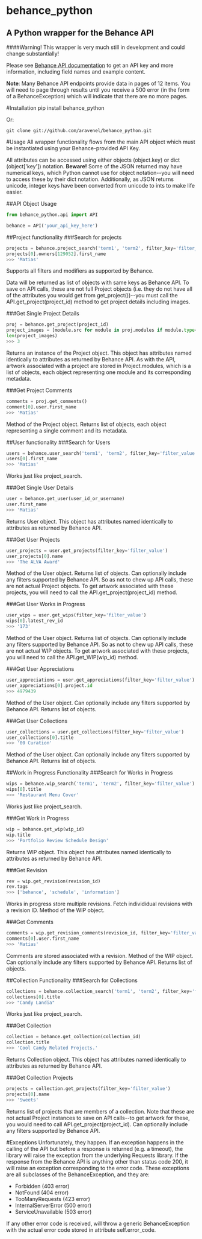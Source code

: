behance_python
==============

A Python wrapper for the Behance API
------------------------------------

####Warning! This wrapper is very much still in development and could change substantially!

Please see [Behance API documentation](http://www.behance.net/dev) to get an 
API key and more information, including field names and example content.

**Note**: Many Behance API endpoints provide data in pages of 12 items. You will
need to page through results until you receive a 500 error (in the form of
a BehanceException) which will indicate that there are no more pages.

#Installation
    pip install behance_python

Or:

    git clone git://github.com/aravenel/behance_python.git

#Usage
All wrapper functionality flows from the main API object which must be
instantiated using your Behance-provided API Key.

All attributes can be accessed using either objects (object.key) or dict 
(object['key']) notation. **Beware!** Some of the JSON returned may have numerical
keys, which Python cannot use for object notation--you will need to access these 
by their dict notation. Additionally, as JSON returns unicode, integer keys have
been converted from unicode to ints to make life easier.

##API Object Usage
```python
from behance_python.api import API

behance = API('your_api_key_here')
```

##Project functionality
###Search for projects
```python
projects = behance.project_search('term1', 'term2', filter_key='filter_value')
projects[0].owners[129052].first_name
>>> 'Matias'
```

Supports all filters and modifiers as supported by Behance.

Data will be returned as list of objects with same keys as Behance API. To save 
on API calls, these are not full Project objects (i.e. they do not have all of 
the attributes you would get from get_project())--you must call the 
API.get_project(project_id) method to get project details including images.

###Get Single Project Details
```python
proj = behance.get_project(project_id)
project_images = [module.src for module in proj.modules if module.type=='image']
len(project_images)
>>> 3
```

Returns an instance of the Project object. This object has attributes named
identically to attributes as returned by Behance API. As with the API, 
artwork associated with a project are stored in Project.modules, which is a list
of objects, each object representing one module and its corresponding
metadata.

###Get Project Comments
```python
comments = proj.get_comments()
comment[0].user.first_name
>>> 'Matias'
```
Method of the Project object. Returns list of objects, each object 
representing a single comment and its metadata.

##User functionality
###Search for Users
```python
users = behance.user_search('term1', 'term2', filter_key='filter_value')
users[0].first_name
>>> 'Matias'
```
Works just like project_search.

###Get Single User Details
```python
user = behance.get_user(user_id_or_username)
user.first_name
>>> 'Matias'
```
Returns User object. This object has attributes named identically to attributes
as returned by Behance API. 


###Get User Projects
```python
user_projects = user.get_projects(filter_key='filter_value')
user_projects[0].name 
>>> 'The ALVA Award'
```
Method of the User object. Returns list of objects. Can optionally include any 
filters supported by Behance API. So as not to chew up API calls, these are not 
actual Project objects. To get artwork associated with these projects, you will 
need to call the API.get_project(project_id) method.

###Get User Works in Progress
```python
user_wips = user.get_wips(filter_key='filter_value')
wips[0].latest_rev_id
>>> '173'
```
Method of the User object. Returns list of objects. Can optionally include any 
filters supported by Behance API. So as not to chew up API calls, these are not 
actual WIP objects. To get artwork associated with these projects, you will 
need to call the API.get_WIP(wip_id) method.

###Get User Appreciations
```python
user_appreciations = user.get_appreciations(filter_key='filter_value')
user_appreciations[0].project.id
>>> 4979439
```
Method of the User object. Can optionally include any filters supported by Behance API.
Returns list of objects.

###Get User Collections
```python
user_collections = user.get_collections(filter_key='filter_value')
user_collections[0].title
>>> '00 Curation'
```
Method of the User object. Can optionally include any filters supported by Behance API.
Returns list of objects.

##Work in Progress Functionality
###Search for Works in Progress
```python
wips = behance.wip_search('term1', 'term2', filter_key='filter_value')
wips[0].title
>>> 'Restaurant Menu Cover'
```
Works just like project_search.

###Get Work in Progress
```python
wip = behance.get_wip(wip_id)
wip.title
>>> 'Portfolio Review Schedule Design'
```
Returns WIP object. This object has attributes named identically to attributes
as returned by Behance API. 

###Get Revision
```python
rev = wip.get_revision(revision_id)
rev.tags
>>> ['behance', 'schedule', 'information']
```
Works in progress store multiple revisions. Fetch individidual revisions with
a revision ID. Method of the WIP object. 

###Get Comments
```python
comments = wip.get_revision_comments(revision_id, filter_key='filter_value')
comments[0].user.first_name
>>> 'Matias'
```
Comments are stored associated with a revision. Method of the WIP object. Can optionally
include any filters supported by Behance API. Returns list of objects.

##Collection Functionality
###Search for Collections
```python
collections = behance.collection_search('term1', 'term2', filter_key='filter_value')
collections[0].title
>>> "Candy Landia"
```
Works just like project_search.

###Get Collection
```python
collection = behance.get_collection(collection_id)
collection.title
>>> 'Cool Candy Related Projects.'
```
Returns Collection object. This object has attributes named identically to attributes
as returned by Behance API.

###Get Collection Projects
```python
projects = collection.get_projects(filter_key='filter_value')
projects[0].name
>>> 'Sweets'
```
Returns list of projects that are members of a collection. Note that these are not actual
Project instances to save on API calls--to get artwork for these, you would need to
call API.get_project(project_id). Can optionally include any filters supported by 
Behance API.


#Exceptions
Unfortunately, they happen. If an exception happens in the calling of the API
but before a response is returned (e.g. a timeout), the library will raise 
the exception from the underlying Requests library. If the response from the 
Behance API is anything other than status code 200, it will raise an exception 
corresponding to the error code. These exceptions are all subclasses of the 
BehanceException, and they are:
- Forbidden (403 error)
- NotFound (404 error)
- TooManyRequests (423 error)
- InternalServerError (500 error)
- ServiceUnavailable (503 error)

If any other error code is received, will throw a generic BehanceException with
the actual error code stored in attribute self.error_code.
